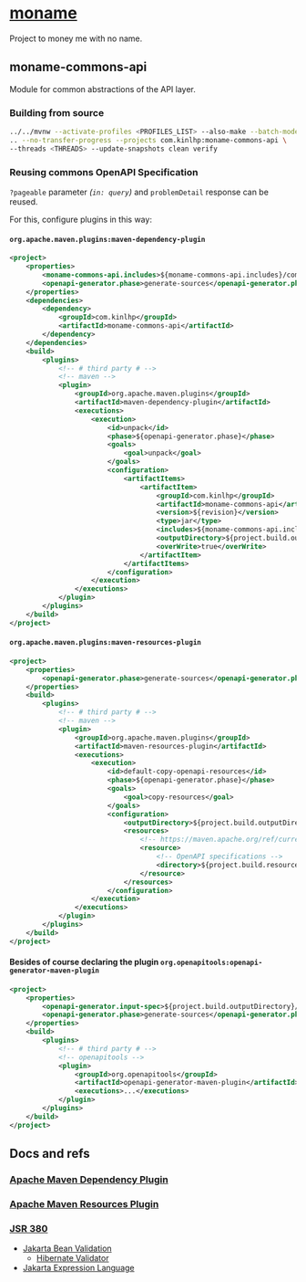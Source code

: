 # [moname](https://moname.kinlhp.com)

Project to money me with no name.

## moname-commons-api

Module for common abstractions of the API layer.

### Building from source

```sh
../../mvnw --activate-profiles <PROFILES_LIST> --also-make --batch-mode --file \
.. --no-transfer-progress --projects com.kinlhp:moname-commons-api \
--threads <THREADS> --update-snapshots clean verify
```

### Reusing commons OpenAPI Specification

`?pageable` parameter _(`in: query`)_ and `problemDetail` response can be reused.

For this, configure plugins in this way:

#### `org.apache.maven.plugins:maven-dependency-plugin`

```xml
<project>
    <properties>
        <moname-commons-api.includes>${moname-commons-api.includes}/components</moname-commons-api.includes>
        <openapi-generator.phase>generate-sources</openapi-generator.phase>
    </properties>
    <dependencies>
        <dependency>
            <groupId>com.kinlhp</groupId>
            <artifactId>moname-commons-api</artifactId>
        </dependency>
    </dependencies>
    <build>
        <plugins>
            <!-- # third party # -->
            <!-- maven -->
            <plugin>
                <groupId>org.apache.maven.plugins</groupId>
                <artifactId>maven-dependency-plugin</artifactId>
                <executions>
                    <execution>
                        <id>unpack</id>
                        <phase>${openapi-generator.phase}</phase>
                        <goals>
                            <goal>unpack</goal>
                        </goals>
                        <configuration>
                            <artifactItems>
                                <artifactItem>
                                    <groupId>com.kinlhp</groupId>
                                    <artifactId>moname-commons-api</artifactId>
                                    <version>${revision}</version>
                                    <type>jar</type>
                                    <includes>${moname-commons-api.includes}/**</includes>
                                    <outputDirectory>${project.build.outputDirectory}</outputDirectory>
                                    <overWrite>true</overWrite>
                                </artifactItem>
                            </artifactItems>
                        </configuration>
                    </execution>
                </executions>
            </plugin>
        </plugins>
    </build>
</project>
```

#### `org.apache.maven.plugins:maven-resources-plugin`

```xml
<project>
    <properties>
        <openapi-generator.phase>generate-sources</openapi-generator.phase>
    </properties>
    <build>
        <plugins>
            <!-- # third party # -->
            <!-- maven -->
            <plugin>
                <groupId>org.apache.maven.plugins</groupId>
                <artifactId>maven-resources-plugin</artifactId>
                <executions>
                    <execution>
                        <id>default-copy-openapi-resources</id>
                        <phase>${openapi-generator.phase}</phase>
                        <goals>
                            <goal>copy-resources</goal>
                        </goals>
                        <configuration>
                            <outputDirectory>${project.build.outputDirectory}/openapi</outputDirectory>
                            <resources>
                                <!-- https://maven.apache.org/ref/current/maven-model/maven.html#resource -->
                                <resource>
                                    <!-- OpenAPI specifications -->
                                    <directory>${project.build.resources[0].directory}/openapi</directory>
                                </resource>
                            </resources>
                        </configuration>
                    </execution>
                </executions>
            </plugin>
        </plugins>
    </build>
</project>
```

#### Besides of course declaring the plugin `org.openapitools:openapi-generator-maven-plugin`

```xml
<project>
    <properties>
        <openapi-generator.input-spec>${project.build.outputDirectory}/openapi/specification.yaml</openapi-generator.input-spec>
        <openapi-generator.phase>generate-sources</openapi-generator.phase>
    </properties>
    <build>
        <plugins>
            <!-- # third party # -->
            <!-- openapitools -->
            <plugin>
                <groupId>org.openapitools</groupId>
                <artifactId>openapi-generator-maven-plugin</artifactId>
                <executions>...</executions>
            </plugin>
        </plugins>
    </build>
</project>
```

## Docs and refs

### [Apache Maven Dependency Plugin](https://maven.apache.org/plugins/maven-dependency-plugin/unpack-mojo.html)

### [Apache Maven Resources Plugin](https://maven.apache.org/plugins/maven-resources-plugin/copy-resources-mojo.html)

### [JSR 380](#jsr-380)

* [Jakarta Bean Validation](https://beanvalidation.org)
  * [Hibernate Validator](https://docs.jboss.org/hibernate/stable/validator/reference/en-US/html_single)
* [Jakarta Expression Language](https://projects.eclipse.org/projects/ee4j.el)
